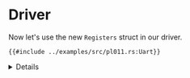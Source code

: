 # Driver

Now let's use the new `Registers` struct in our driver.

```rust,editable,compile_fail
{{#include ../examples/src/pl011.rs:Uart}}
```

<details>

* Note the use of `addr_of!` / `addr_of_mut!` to get pointers to individual fields without creating
  an intermediate reference, which would be unsound.

</details>
